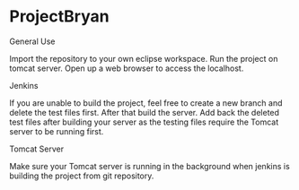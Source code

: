 # ProjectBryan

General Use

Import the repository to your own eclipse workspace.
Run the project on tomcat server.
Open up a web browser to access the localhost.

Jenkins

If you are unable to build the project, feel free to create a new branch and delete the test files first. After that build the server.
Add back the deleted test files after building your server as the testing files require the Tomcat server to be running first.

Tomcat Server

Make sure your Tomcat server is running in the background when jenkins is building the project from git repository.
